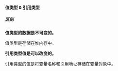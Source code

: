 #### 值类型 & 引用类型

##### 区别

**值类型的数据是不可变的。**

值类型是存储在堆内存中。

**引用类型值是可以改变的。**

引用类型的值是将变量名称和引用地址存储在变量对象中。

